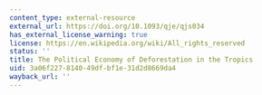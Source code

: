 ```yaml
---
content_type: external-resource
external_url: https://doi.org/10.1093/qje/qjs034
has_external_license_warning: true
license: https://en.wikipedia.org/wiki/All_rights_reserved
status: ''
title: The Political Economy of Deforestation in the Tropics
uid: 3a06f227-8140-49df-bf1e-31d2d8669da4
wayback_url: ''
---
```

